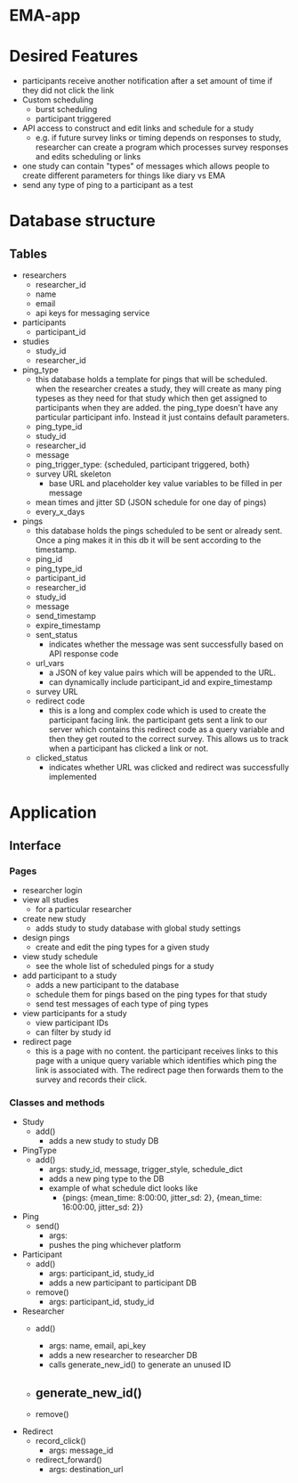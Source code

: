 # EMA-app

Desired Features
================

-   participants receive another notification after a set amount of time if they did not click the link
-   Custom scheduling
    -   burst scheduling
    -   participant triggered
-   API access to construct and edit links and schedule for a study
    -   e.g. if future survey links or timing depends on responses to study, researcher can create a program which processes survey responses and edits scheduling or links
-   one study can contain "types" of messages which allows people to create different parameters for things like diary vs EMA
-   send any type of ping to a participant as a test

Database structure
==================

Tables
------

-   researchers
    -   researcher_id
    -   name
    -   email
    -   api keys for messaging service
-   participants
    -   participant_id
-   studies
    -   study_id
    -   researcher_id
-   ping_type
    -   this database holds a template for pings that will be scheduled. when the researcher creates a study, they will create as many ping typeses as they need for that study which then get assigned to participants when they are added. the ping_type doesn't have any particular participant info. Instead it just contains default parameters.
    -   ping_type_id
    -   study_id
    -   researcher_id
    -   message
    -   ping_trigger_type: {scheduled, participant triggered, both}
    -   survey URL skeleton
        -   base URL and placeholder key value variables to be filled in per message
    -   mean times and jitter SD (JSON schedule for one day of pings)
    -   every_x_days
-   pings
    -   this database holds the pings scheduled to be sent or already sent. Once a ping makes it in this db it will be sent according to the timestamp.
    -   ping_id
    -   ping_type_id
    -   participant_id
    -   researcher_id
    -   study_id
    -   message
    -   send_timestamp
    -   expire_timestamp
    -   sent_status
        -   indicates whether the message was sent successfully based on API response code
    -   url_vars
        -   a JSON of key value pairs which will be appended to the URL.
        -   can dynamically include participant_id and expire_timestamp
    -   survey URL
    -   redirect code
        -   this is a long and complex code which is used to create the participant facing link. the participant gets sent a link to our server which contains this redirect code as a query variable and then they get routed to the correct survey. This allows us to track when a participant has clicked a link or not.
    -   clicked_status
        -   indicates whether URL was clicked and redirect was successfully implemented

Application
===========

Interface
---------

### Pages

-   researcher login
-   view all studies
    -   for a particular researcher
-   create new study
    -   adds study to study database with global study settings
-   design pings
    -   create and edit the ping types for a given study
-   view study schedule
    -   see the whole list of scheduled pings for a study
-   add participant to a study
    -   adds a new participant to the database
    -   schedule them for pings based on the ping types for that study
    -   send test messages of each type of ping types
-   view participants for a study
    -   view participant IDs
    -   can filter by study id
-   redirect page
    -   this is a page with no content. the participant receives links to this page with a unique query variable which identifies which ping the link is associated with. The redirect page then forwards them to the survey and records their click.

### Classes and methods

-   Study
    -   add()
        -   adds a new study to study DB
-   PingType
    -   add()
        -   args: study_id, message, trigger_style, schedule_dict
        -   adds a new ping type to the DB
        -   example of what schedule dict looks like
            -   {pings: {mean_time: 8:00:00, jitter_sd: 2}, {mean_time: 16:00:00, jitter_sd: 2}}
-   Ping
    -   send()
        -   args:
        -   pushes the ping whichever platform
-   Participant
    -   add()
        -   args: participant_id, study_id
        -   adds a new participant to participant DB
    -   remove()
        -   args: participant_id, study_id
-   Researcher
    -   add()
        -   args: name, email, api_key
        -   adds a new researcher to researcher DB
        -   calls generate_new_id() to generate an unused ID
    -   generate_new_id()
        -----------------

    -   remove()
-   Redirect
    -   record_click()
        -   args: message_id
    -   redirect_forward()
        -   args: destination_url